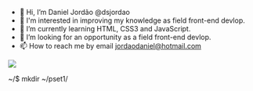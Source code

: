 - 👋 Hi, I’m Daniel Jordão @dsjordao
- 👀 I'm interested in improving my knowledge as field front-end devlop.
- 🌱 I’m currently learning HTML, CSS3 and JavaScript.
- 💞️ I’m looking for an opportunity as a field front-end devlop.
- 📫 How to reach me by email jordaodaniel@hotmail.com
<div>
<a href="https://www.linkedin.com/in/danielsjordao/" target="_blank"><img src="https://img.shields.io/badge/-LinkedIn-%230077B5?style=for-the-badge&logo=linkedin&logoColor=white" target="_blank"></a>   
</div>

<!---
dsjordao/dsjordao is a ✨ special ✨ repository because its `README.md` (this file) appears on your GitHub profile.
You can click the Preview link to take a look at your changes.
--->
~/$ mkdir ~/pset1/

